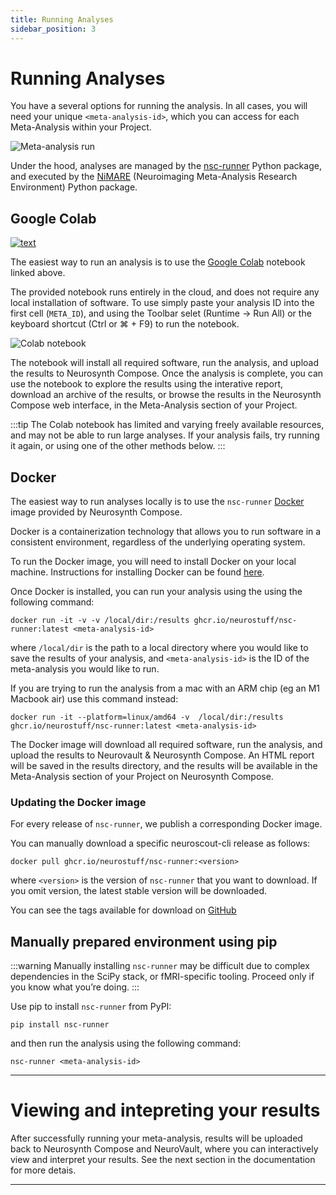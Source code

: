 ```yaml
---
title: Running Analyses
sidebar_position: 3
---
```


# Running Analyses

You have a several options for running the analysis. In all cases, you will need your unique `<meta-analysis-id>`, which you can access for each Meta-Analysis within your Project.

![Meta-analysis run](/tutorial/ma_run.png)

Under the hood, analyses are managed by the [nsc-runner](https://github.com/neurostuff/nsc-runner) Python package, and executed by the [NiMARE](https://nimare.readthedocs.io/en/stable/) (Neuroimaging Meta-Analysis Research Environment) Python package.

## Google Colab

[![text](https://colab.research.google.com/assets/colab-badge.svg)](https://colab.research.google.com/github/neurostuff/neurosynth-compose-notebook/blob/main/run_and_explore.ipynb)

The easiest way to run an analysis is to use the [Google Colab](https://colab.research.google.com/) notebook linked above.

The provided notebook runs entirely in the cloud, and does not require any local installation of software.
To use simply paste your analysis ID into the first cell (`META_ID`), and using the Toolbar selet (Runtime -> Run All)
or the keyboard shortcut (Ctrl or ⌘ + F9) to run the notebook.

![Colab notebook](/guide/nsc_colab_notebook.png)

The notebook will install all required software, run the analysis, and upload the results to Neurosynth Compose.
Once the analysis is complete, you can use the notebook to explore the results using the interative report, download an archive
of the results, or browse the results in the Neurosynth Compose web interface, in the Meta-Analysis section of your Project.

:::tip
The Colab notebook has limited and varying freely available resources, and may not be able to run large analyses.
If your analysis fails, try running it again, or using one of the other methods below.
:::

## Docker

The easiest way to run analyses locally is to use the `nsc-runner` [Docker](https://www.docker.com/) image provided by Neurosynth Compose.

Docker is a containerization technology that allows you to run software in a consistent environment, regardless of the underlying operating system.

To run the Docker image, you will need to install Docker on your local machine.
Instructions for installing Docker can be found [here](https://docs.docker.com/get-docker/).

Once Docker is installed, you can run your analysis using the using the following command:

```
docker run -it -v -v /local/dir:/results ghcr.io/neurostuff/nsc-runner:latest <meta-analysis-id>
```

where `/local/dir` is the path to a local directory where you would like to save the results of your analysis, and `<meta-analysis-id>` is the ID of the meta-analysis you would like to run.

If you are trying to run the analysis from a mac with an ARM chip (eg an M1 Macbook air) use this command instead:

```
docker run -it --platform=linux/amd64 -v  /local/dir:/results ghcr.io/neurostuff/nsc-runner:latest <meta-analysis-id>
```

The Docker image will download all required software, run the analysis, and upload the results to Neurovault & Neurosynth Compose.
An HTML report will be saved in the results directory, and the results will be available in the Meta-Analysis section of your Project on Neurosynth Compose.

### Updating the Docker image

For every release of `nsc-runner`, we publish a corresponding Docker image.

You can manually download a specific neuroscout-cli release as follows:

```
docker pull ghcr.io/neurostuff/nsc-runner:<version>
```

where `<version>` is the version of `nsc-runner` that you want to download. If you omit version, the latest stable version will be downloaded.

You can see the tags available for download on [GitHub](https://github.com/neurostuff/compose-runner/pkgs/container/nsc-runner)

## Manually prepared environment using pip

:::warning
Manually installing `nsc-runner` may be difficult due to complex dependencies in the SciPy stack, or fMRI-specific tooling. Proceed only if you know what you’re doing.
:::

Use pip to install `nsc-runner` from PyPI:

```
pip install nsc-runner
```

and then run the analysis using the following command:

```
nsc-runner <meta-analysis-id>
```

---

# Viewing and intepreting your results

After successfully running your meta-analysis, results will be uploaded back to Neurosynth Compose and NeuroVault, where you can interactively view and interpret your results.
See the next section in the documentation for more detais.

---